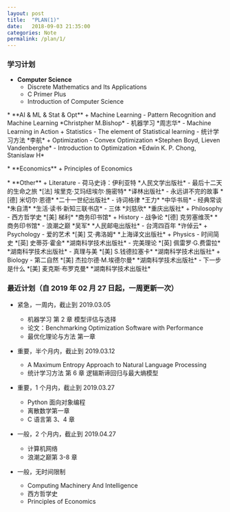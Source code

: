 ```yaml
---
layout: post
title:  "PLAN(1)"
date:   2018-09-03 21:35:00
categories: Note
permalink: /plan/1/
---
```


### 学习计划

* **Computer Science**
	+ Discrete Mathematics and Its Applications
	+ C Primer Plus
	+ Introduction of Computer Science
<p> </p>
* **AI & ML & Stat & Opt**
	+ Machine Learning
		- Pattern Recognition and Machine Learning *Christpher M.Bishop*
		- 机器学习 *周志华*
		- Machine Learning in Action
	+ Statistics
		- The element of Statistical learning
	    - 统计学习方法 *李航*
	+ Optimization
		- Convex Optimization *Stephen Boyd, Lieven Vandenberghe*
		- Introduction to Optimization *Edwin K. P. Chong, Stanislaw H*
<p> </p>
* **Economics**
	+ Principles of Economics
<p> </p>
* **Other**
	+ Literature
		- 荷马史诗：伊利亚特 *人民文学出版社*
		- 最后十二天的生命之旅 *[法] 埃里克·艾玛纽埃尔·施密特* *译林出版社*
		- 永远讲不完的故事 *[德] 米切尔·恩德* *二十一世纪出版社*
		- 诗词格律 *王力* *中华书局*
		- 经典常谈 *朱自清* *生活·读书·新知三联书店*
		- 三体 *刘慈欣* *重庆出版社*
	+ Philosophy
		- 西方哲学史 *[美] 梯利* *商务印书馆*
	+ History
		- 战争论 *[德] 克劳塞维茨* *商务印书馆*
		- 浪潮之巅 *吴军* *人民邮电出版社*
		- 台湾四百年 *许倬云*
	+ Psychology
		- 爱的艺术 *[美] 艾·弗洛姆* *上海译文出版社*
	+ Physics
		- 时间简史 *[英] 史蒂芬·霍金* *湖南科学技术出版社*
		- 完美理论 *[英] 佩雷罗·G.费雷拉* *湖南科学技术出版社*
		- 真理与美 *[美] S.钱德拉塞卡* *湖南科学技术出版社*
	+ Biology
		- 第二自然 *[美] 杰拉尔德·M.埃德尔曼* *湖南科学技术出版社*
		- 下一步是什么 *[美] 麦克斯·布罗克曼* *湖南科学技术出版社*

### 最近计划（自 2019 年 02 月 27 日起，一周更新一次）

* 紧急，一周内，截止到 2019.03.05
	+ 机器学习 第 2 章 模型评估与选择
	+ 论文：Benchmarking Optimization Software with Performance
	+ 最优化理论与方法 第一章

* 重要，半个月内，截止到 2019.03.12
	+ A Maximum Entropy Approach to Natural Language Processing
	+ 统计学习方法 第 6 章 逻辑斯谛回归与最大熵模型

* 重要，1 个月内，截止到 2019.03.27
	+ Python 面向对象编程
	+ 离散数学第一章
	+ C 语言第 3、4 章

* 一般，2 个月内，截止到 2019.04.27
	+ 计算机网络
	+ 浪潮之巅第 3-8 章

* 一般，无时间限制
	+ Computing Machinery And Intelligence
	+ 西方哲学史
	+ Principles of Economics
